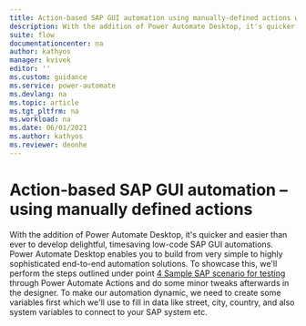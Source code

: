 ```yaml
---
title: Action-based SAP GUI automation using manually-defined actions with Power Automate | Microsoft Docs
description: With the addition of Power Automate Desktop, it's quicker and easier than ever to develop delightful, timesaving low-code SAP GUI automations.
suite: flow
documentationcenter: na
author: kathyos
manager: kvivek
editor: ''
ms.custom: guidance
ms.service: power-automate
ms.devlang: na
ms.topic: article
ms.tgt_pltfrm: na
ms.workload: na
ms.date: 06/01/2021
ms.author: kathyos
ms.reviewer: deonhe
---
```


# Action-based SAP GUI automation – using manually defined actions

With the addition of Power Automate Desktop, it's quicker and easier than ever to develop delightful, timesaving low-code SAP GUI automations. Power Automate Desktop enables you to build from very simple to highly sophisticated end-to-end automation solutions. To showcase this, we'll perform the steps outlined under point [4 Sample SAP scenario for testing](#_Sample_SAP_scenario) through Power Automate Actions and do some minor tweaks afterwards in the designer. To make our automation dynamic, we need to create some variables first which we'll use to fill in data like street, city, country, and also system variables to connect to your SAP system etc.
